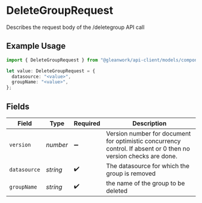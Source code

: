 # DeleteGroupRequest

Describes the request body of the /deletegroup API call

## Example Usage

```typescript
import { DeleteGroupRequest } from "@gleanwork/api-client/models/components";

let value: DeleteGroupRequest = {
  datasource: "<value>",
  groupName: "<value>",
};
```

## Fields

| Field                                                                                                           | Type                                                                                                            | Required                                                                                                        | Description                                                                                                     |
| --------------------------------------------------------------------------------------------------------------- | --------------------------------------------------------------------------------------------------------------- | --------------------------------------------------------------------------------------------------------------- | --------------------------------------------------------------------------------------------------------------- |
| `version`                                                                                                       | *number*                                                                                                        | :heavy_minus_sign:                                                                                              | Version number for document for optimistic concurrency control. If absent or 0 then no version checks are done. |
| `datasource`                                                                                                    | *string*                                                                                                        | :heavy_check_mark:                                                                                              | The datasource for which the group is removed                                                                   |
| `groupName`                                                                                                     | *string*                                                                                                        | :heavy_check_mark:                                                                                              | the name of the group to be deleted                                                                             |